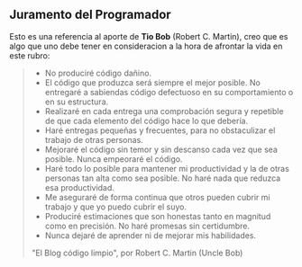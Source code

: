 ## **Juramento del Programador**

Esto es una referencia al aporte de **Tio Bob** (Robert C. Martin), creo que es algo que uno debe tener en consideracion a la hora de afrontar la vida en este rubro:

> + No produciré código dañino.
> + El código que produzca será siempre el mejor posible. No entregaré a sabiendas código defectuoso en su comportamiento o en su estructura.
> + Realizaré en cada entrega una comprobación segura y repetible de que cada elemento del código hace lo que debería.
> + Haré entregas pequeñas y frecuentes, para no obstaculizar el trabajo de otras personas.
> + Mejoraré el código sin temor y sin descanso cada vez que sea posible. Nunca empeoraré el código.
> + Haré todo lo posible para mantener mi productividad y la de otras personas tan alta como sea posible. No haré nada que reduzca esa productividad.
> + Me aseguraré de forma continua que otros pueden cubrir mi trabajo y que yo puedo cubrir el suyo.
> + Produciré estimaciones que son honestas tanto en magnitud como en precisión. No haré promesas sin certidumbre.
> + Nunca dejaré de aprender ni de mejorar mis habilidades.
> 
> "El Blog código limpio", por Robert C. Martin (Uncle Bob)
